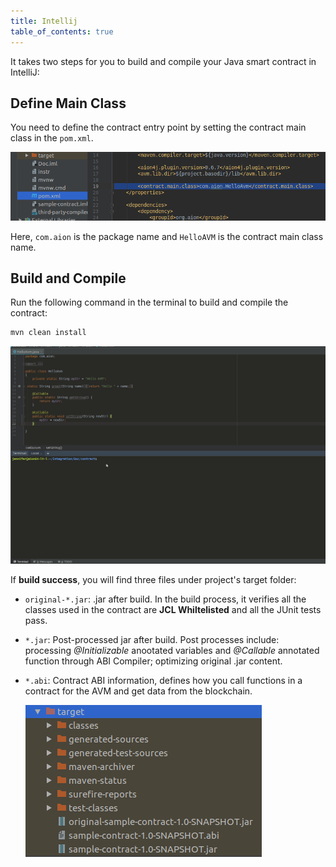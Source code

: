 ```yaml
---
title: Intellij
table_of_contents: true
---
```


It takes two steps for you to build and compile your Java smart contract in IntelliJ:

## Define Main Class

You need to define the contract entry point by setting the contract main class in the `pom.xml`.  

![Define the entry point](/developers/basics/compile/images/entry-point.png)

Here, `com.aion` is the package name and `HelloAVM` is the contract main class name.

## Build and Compile

Run the following command in the terminal to build and compile the contract:

```sh
mvn clean install
```

![compile the contract](/developers/basics/compile/images/intellij-compile.gif)

If **build success**, you will find three files under project's target folder:

- `original-*.jar`: .jar after build. In the build process, it verifies all the classes used in the contract are **JCL Whiltelisted** and all the JUnit tests pass.  
- `*.jar`: Post-processed jar after build. Post processes include: processing *@Initializable* anootated variables and *@Callable* annotated function through ABI Compiler; optimizing original .jar content.
- `*.abi`: Contract ABI information, defines how you call functions in a contract for the AVM and get data from the blockchain.
  
    ![result](/developers/basics/compile/images/jars-and-abi.png)
